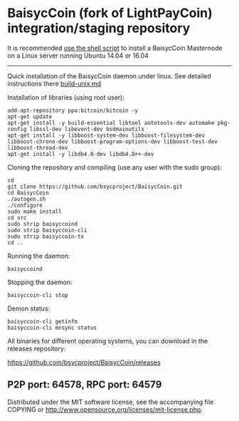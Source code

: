 BaisycCoin (fork of LightPayCoin) integration/staging repository
======================================


It is recommended [use the shell script](https://github.com/bsycproject/bsycinstall) to install a BaisycCoin Masternode on a Linux server running Ubuntu 14.04 or 16.04

***

Quick installation of the BaisycCoin daemon under linux. See detailed instructions there [build-unix.md](build-unix.md)

Installation of libraries (using root user):

    add-apt-repository ppa:bitcoin/bitcoin -y
    apt-get update
    apt-get install -y build-essential libtool autotools-dev automake pkg-config libssl-dev libevent-dev bsdmainutils
    apt-get install -y libboost-system-dev libboost-filesystem-dev libboost-chrono-dev libboost-program-options-dev libboost-test-dev libboost-thread-dev
    apt-get install -y libdb4.8-dev libdb4.8++-dev

Cloning the repository and compiling (use any user with the sudo group):

    cd
    git clone https://github.com/bsycproject/BaisycCoin.git
    cd BaisycCoin
    ./autogen.sh
    ./configure
    sudo make install
    cd src
    sudo strip baisyccoind
    sudo strip baisyccoin-cli
    sudo strip baisyccoin-tx
    cd ..

Running the daemon:

    baisyccoind 

Stopping the daemon:

    baisyccoin-cli stop

Demon status:

    baisyccoin-cli getinfo
    baisyccoin-cli mnsync status

All binaries for different operating systems, you can download in the releases repository:

https://github.com/bsycproject/BaisycCoin/releases

P2P port: 64578, RPC port: 64579
-
Distributed under the MIT software license, see the accompanying file COPYING or http://www.opensource.org/licenses/mit-license.php.
